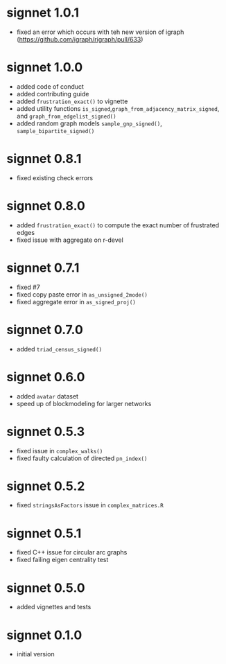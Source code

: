 # signnet 1.0.1

* fixed an error which occurs with teh new version of igraph (https://github.com/igraph/rigraph/pull/633)

# signnet 1.0.0

* added code of conduct
* added contributing guide
* added `frustration_exact()` to vignette
* added utility functions `is_signed`,`graph_from_adjacency_matrix_signed`, and `graph_from_edgelist_signed()`
* added random graph models `sample_gnp_signed()`, `sample_bipartite_signed()`

# signnet 0.8.1

* fixed existing check errors

# signnet 0.8.0

* added `frustration_exact()` to compute the exact number of frustrated edges
* fixed issue with aggregate on r-devel

# signnet 0.7.1

* fixed #7
* fixed copy paste error in `as_unsigned_2mode()`
* fixed aggregate error in `as_signed_proj()`

# signnet 0.7.0

* added `triad_census_signed()`

# signnet 0.6.0

* added `avatar` dataset
* speed up of blockmodeling for larger networks

# signnet 0.5.3

* fixed issue in `complex_walks()`
* fixed faulty calculation of directed `pn_index()`

# signnet 0.5.2

* fixed `stringsAsFactors` issue in `complex_matrices.R`

# signnet 0.5.1

* fixed C++ issue for circular arc graphs
* fixed failing eigen centrality test

# signnet 0.5.0

* added vignettes and tests

# signnet 0.1.0

* initial version


